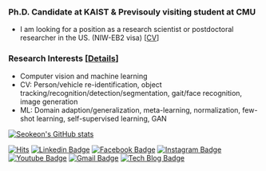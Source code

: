 

### Ph.D. Candidate at KAIST & Previsouly visiting student at CMU
- I am looking for a position as a research scientist or postdoctoral researcher in the US. (NIW-EB2 visa) [[CV](https://drive.google.com/file/d/1BDnadoRBb2HWwZ7CaHmk38PBQ_1YsJIM/view)]

### Research Interests [[Details](https://drive.google.com/file/d/1Y0c1zSC5mc3tfHZBOqTYt1F9b9yQdxzF/view)]
- Computer vision and machine learning
- CV: Person/vehicle re-identification, object tracking/recognition/detection/segmentation, gait/face recognition, image generation
- ML: Domain adaption/generalization, meta-learning, normalization, few-shot learning, self-supervised learning, GAN


[![Seokeon's GitHub stats](https://github-readme-stats.vercel.app/api?username=bismex&theme=onedark&show_icons=true)](https://github.com/anuraghazra/github-readme-stats)

<div align=left>
	
[![Hits](https://hits.seeyoufarm.com/api/count/incr/badge.svg?url=https%3A%2F%2Fgithub.com%2Fbismex&count_bg=%23E1C189&title_bg=%23555555&icon=&icon_color=%23EAC77B&title=hits&edge_flat=false)](https://hits.seeyoufarm.com)
[![Linkedin Badge](https://img.shields.io/badge/-LinkedIn-blue?style=flat-square&logo=Linkedin&logoColor=white&link=https://www.linkedin.com/in/seokeon/)](https://www.linkedin.com/in/seokeon/) 
[![Facebook Badge](https://img.shields.io/badge/-Facebook-1877f2?style=flat-square&logo=facebook&logoColor=white&link=https://www.facebook.com/seokeon.choi/)](https://www.facebook.com/seokeon.choi/) 
[![Instagram Badge](https://img.shields.io/badge/-Instagram-dd2a7b?style=flat-square&logo=instagram&logoColor=white&link=https://www.instagram.com/seok.eon/)](https://www.instagram.com/seok.eon/) 
[![Youtube Badge](https://img.shields.io/badge/Youtube-ff0000?style=flat-square&logo=youtube&link=https://www.youtube.com/channel/UC3s7aNMmUzYpfJNBZXolpGQ)](https://www.youtube.com/channel/UC3s7aNMmUzYpfJNBZXolpGQ) 
[![Gmail Badge](https://img.shields.io/badge/-Gmail-d14836?style=flat-square&logo=Gmail&logoColor=white&link=mailto:bismex@gmail.com)](mailto:bismex@gmail.com)
[![Tech Blog Badge](http://img.shields.io/badge/-Tech%20blog-black?style=flat-square&logo=github&link=https://bismex.github.io/)](https://bismex.github.io/) 

</div>
	
